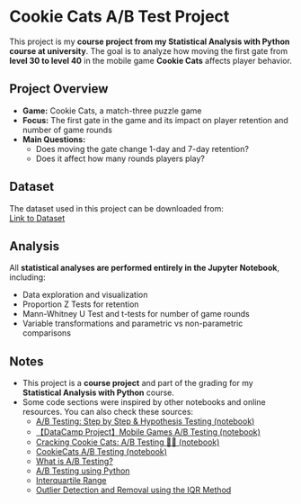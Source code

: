 # Cookie Cats A/B Test Project

This project is my **course project from my Statistical Analysis with Python course at university**. The goal is to analyze how moving the first gate from **level 30 to level 40** in the mobile game **Cookie Cats** affects player behavior.

## Project Overview

- **Game:** Cookie Cats, a match-three puzzle game  
- **Focus:** The first gate in the game and its impact on player retention and number of game rounds  
- **Main Questions:**  
  - Does moving the gate change 1-day and 7-day retention?  
  - Does it affect how many rounds players play?

## Dataset

The dataset used in this project can be downloaded from:  
[Link to Dataset](https://www.kaggle.com/datasets/yufengsui/mobile-games-ab-testing)

## Analysis

All **statistical analyses are performed entirely in the Jupyter Notebook**, including:  

- Data exploration and visualization  
- Proportion Z Tests for retention  
- Mann-Whitney U Test and t-tests for number of game rounds  
- Variable transformations and parametric vs non-parametric comparisons

## Notes

- This project is a **course project** and part of the grading for my **Statistical Analysis with Python** course.  
- Some code sections were inspired by other notebooks and online resources. You can also check these sources:  
  - [A/B Testing: Step by Step & Hypothesis Testing (notebook)](https://www.kaggle.com/code/ekrembayar/a-b-testing-step-by-step-hypothesis-testing)  
  - [【DataCamp Project】Mobile Games A/B Testing (notebook)](https://www.kaggle.com/code/yufengsui/datacamp-project-mobile-games-a-b-testing)  
  - [Cracking Cookie Cats: A/B Testing 🍪🐾 (notebook)](https://www.kaggle.com/code/nataliiahudzeliak/cracking-cookie-cats-a-b-testing)  
  - [CookieCats A/B Testing (notebook)](https://www.kaggle.com/code/michaelrowen/cookiecats-a-b-testing)  
  - [What is A/B Testing?](https://www.geeksforgeeks.org/what-is-a-b-testing/)
  - [A/B Testing using Python](https://www.geeksforgeeks.org/a-b-testing-using-python/)
  - [Interquartile Range](https://en.wikipedia.org/wiki/Interquartile_range)
  - [Outlier Detection and Removal using the IQR Method](https://medium.com/@pp1222001/outlier-detection-and-removal-using-the-iqr-method-6fab2954315d)